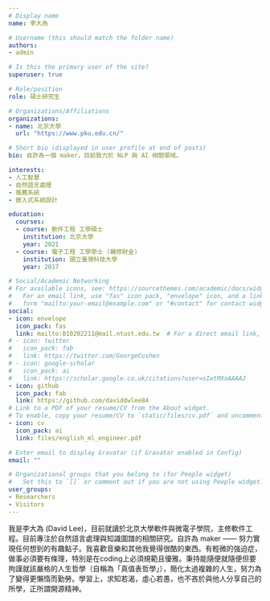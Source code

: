 ```yaml
---
# Display name
name: 李大為

# Username (this should match the folder name)
authors:
- admin

# Is this the primary user of the site?
superuser: true

# Role/position
role: 碩士研究生

# Organizations/Affiliations
organizations:
- name: 北京大學
  url: "https://www.pku.edu.cn/"

# Short bio (displayed in user profile at end of posts)
bio: 自許為一個 maker，目前致力於 NLP 與 AI 相關領域。

interests:
- 人工智慧
- 自然語言處理
- 推薦系統
- 嵌入式系統設計

education:
  courses:
  - course: 軟件工程 工學碩士
    institution: 北京大學
    year: 2021
  - course: 電子工程 工學學士 (輔修財金)
    institution: 國立臺灣科技大學
    year: 2017

# Social/Academic Networking
# For available icons, see: https://sourcethemes.com/academic/docs/widgets/#icons
#   For an email link, use "fas" icon pack, "envelope" icon, and a link in the
#   form "mailto:your-email@example.com" or "#contact" for contact widget.
social:
- icon: envelope
  icon_pack: fas
  link: mailto:B10202211@mail.ntust.edu.tw  # For a direct email link, use "mailto:test@example.org".
# - icon: twitter
#   icon_pack: fab
#   link: https://twitter.com/GeorgeCushen
# - icon: google-scholar
#   icon_pack: ai
#   link: https://scholar.google.co.uk/citations?user=sIwtMXoAAAAJ
- icon: github
  icon_pack: fab
  link: https://github.com/daviddwlee84
# Link to a PDF of your resume/CV from the About widget.
# To enable, copy your resume/CV to `static/files/cv.pdf` and uncomment the lines below.  
- icon: cv
  icon_pack: ai
  link: files/english_ml_engineer.pdf

# Enter email to display Gravatar (if Gravatar enabled in Config)
email: ""

# Organizational groups that you belong to (for People widget)
#   Set this to `[]` or comment out if you are not using People widget.  
user_groups:
- Researchers
- Visitors
---
```


我是李大為 (David Lee)，目前就讀於北京大學軟件與微電子學院，主修軟件工程。目前專注於自然語言處理與知識圖譜的相關研究。自許為 maker —— 努力實現任何想到的有趣點子。我喜歡音樂和其他我覺得很酷的東西。有輕微的強迫症，做事必須要有條理，特別是在coding上必須規範且優雅。秉持能隨便就隨便但要拘謹就該嚴格的人生哲學（自稱為「真值表哲學」），簡化太過複雜的人生，努力為了變得更懶惰而勤勞。學習上，求知若渴，虛心若愚，也不吝於與他人分享自己的所學，正所謂開源精神。
